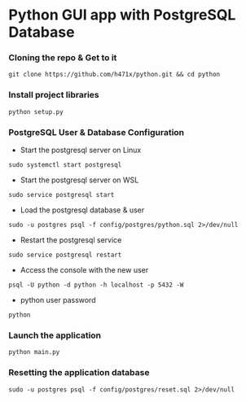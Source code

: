 # Python GUI app with PostgreSQL Database

### Cloning the repo & Get to it
```shell
git clone https://github.com/h471x/python.git && cd python
```

### Install project libraries
```shell
python setup.py
```

### PostgreSQL User & Database Configuration

* Start the postgresql server on Linux
```shell
sudo systemctl start postgresql
```
* Start the postgresql server on WSL
```shell
sudo service postgresql start
```
* Load the postgresql database & user
```shell
sudo -u postgres psql -f config/postgres/python.sql 2>/dev/null
```
* Restart the postgresql service
```shell
sudo service postgresql restart
```
* Access the console with the new user
```shell
psql -U python -d python -h localhost -p 5432 -W
```
* python user password
```
python
```

### Launch the application

```shell
python main.py
```

### Resetting the application database

```shell
sudo -u postgres psql -f config/postgres/reset.sql 2>/dev/null
```
